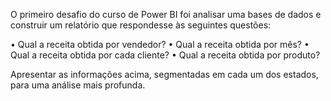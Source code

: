 O primeiro desafio do curso de Power BI foi analisar uma bases de dados e construir um relatório que respondesse às seguintes questões:

• Qual a receita obtida por vendedor?
• Qual a receita obtida por mês?
• Qual a receita obtida por cada cliente?
• Qual a receita obtida por produto?

Apresentar as informações acima, segmentadas em cada um dos estados, para uma análise mais profunda.
